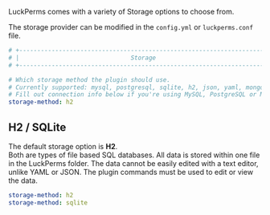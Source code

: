 LuckPerms comes with a variety of Storage options to choose from.

The storage provider can be modified in the `config.yml` or `luckperms.conf` file.
```yaml
# +------------------------------------------------------------------------+ #
# |                               Storage                                  | #
# +------------------------------------------------------------------------+ #

# Which storage method the plugin should use.
# Currently supported: mysql, postgresql, sqlite, h2, json, yaml, mongodb
# Fill out connection info below if you're using MySQL, PostgreSQL or MongoDB
storage-method: h2
```

## H2 / SQLite
The default storage option is **H2**.   
Both are types of file based SQL databases. All data is stored within one file in the LuckPerms folder. The data cannot be easily edited with a text editor, unlike YAML or JSON. The plugin commands must be used to edit or view the data.

```yaml
storage-method: h2
storage-method: sqlite
```
